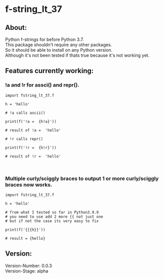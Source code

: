 # f-string_lt_37
## About: 
Python f-strings for before Python 3.7.
<br>
This package shouldn't require any other packages.
<br>
So it should be able to install on any Python version.
<br>
Although it's not been tested if thats true because it's not working yet.
<br>
## Features currently working:
### !a and !r  for assci() and repr().

```
import fstring_lt_37.f

h = 'hello'

# !a calls ascii()

print(f('!a =  {h!a}'))

# result of !a =  'hello'

# !r calls repr()

print(f('!r =  {h!r}'))

# result of !r =  'hello' 
```
<br>

### Multiple curly/sciggly braces to output 1 or more curly/sciggly braces now works.
```
import fstring_lt_37.f

h = 'hello'

# from what I tested so far in Python3.9.9
# you need to use add 2 more {{ not just one 
# but if not the case its very easy to fix

print(f('{{{h}}'))

# result = {hello}
```
## Version: 
Version-Number: 0.0.3
<br>
Version-Stage: alpha

